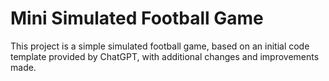 # Mini Simulated Football Game
This project is a simple simulated football game, based on an initial code template provided by ChatGPT, with additional changes and improvements made.